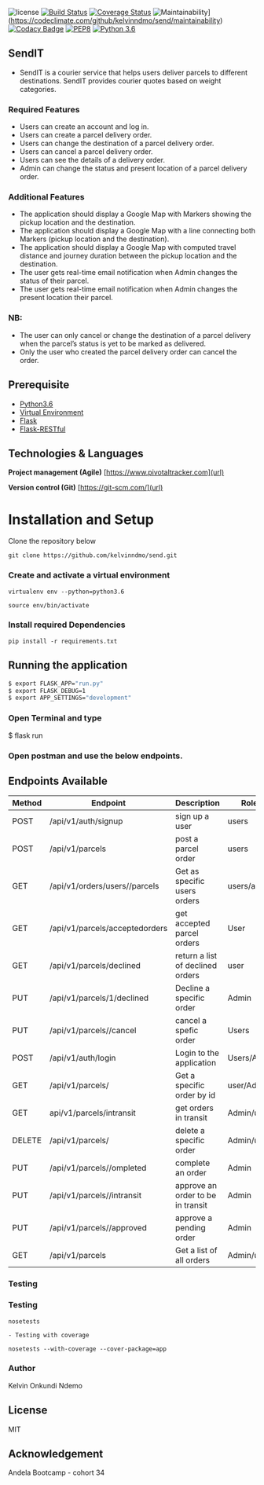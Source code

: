 ![license](https://img.shields.io/github/license/mashape/apistatus.svg)
[![Build Status](https://travis-ci.org/kelvinndmo/send.svg?branch=challenge-3-develop)](https://travis-ci.org/kelvinndmo/send)
[![Coverage Status](https://coveralls.io/repos/github/kelvinndmo/send/badge.svg?branch=challenge-3-develop)](https://coveralls.io/github/kelvinndmo/send?branch=challenge-3-develop)
![Maintainability](https://api.codeclimate.com/v1/badges/a236552c6eda78af4c69/maintainability)](https://codeclimate.com/github/kelvinndmo/send/maintainability)
[![Codacy Badge](https://api.codacy.com/project/badge/Grade/d5b456c6aa5a4648a45f2c72346dba4a)](https://www.codacy.com/app/kelvinndmo/send?utm_source=github.com&amp;utm_medium=referral&amp;utm_content=kelvinndmo/send&amp;utm_campaign=Badge_Grade)
[![PEP8](https://img.shields.io/badge/code%20style-pep8-orange.svg)](https://www.python.org/dev/peps/pep-0008/)
[![Python 3.6](https://img.shields.io/badge/python-3.6-blue.svg)](https://www.python.org/downloads/release/python-360/)

## SendIT
- SendIT is a courier service that helps users deliver parcels to different destinations. SendIT provides      courier quotes based on weight categories.

### Required Features
- Users can create an account and log in.
- Users can create a parcel delivery order.
- Users can change the destination of a parcel delivery order.
- Users can cancel a parcel delivery order.
- Users can see the details of a delivery order.
- Admin can change the status and present location of a parcel delivery order.

### Additional Features
- The application should display a Google Map with Markers showing the pickup location and the destination.
- The application should display a Google Map with a line connecting both Markers (pickup location and the     destination).
- The application should display a Google Map with computed travel distance and journey duration between the   pickup location and the destination.
- The user gets real-time email notification when Admin changes the status of their parcel.
- The user gets real-time email notification when Admin changes the present location their parcel.

### NB:

- The user can only cancel or change the destination of a parcel delivery when the parcel’s status is yet to   be marked as delivered.
- Only the user who created the parcel delivery order can cancel the order.
## Prerequisite

- [Python3.6](https://www.python.org/downloads/release/python-365/)
- [Virtual Environment](https://virtualenv.pypa.io/en/stable/installation/)
- [Flask](http://flask.pocoo.org/)
- [Flask-RESTful](https://flask-restful.readthedocs.io/en/latest/)

## Technologies & Languages

**Project management (Agile)** [https://www.pivotaltracker.com](url)

**Version control (Git)** [https://git-scm.com/](url)

# Installation and Setup

Clone the repository below

```
git clone https://github.com/kelvinndmo/send.git
```

### Create and activate a virtual environment

    virtualenv env --python=python3.6

    source env/bin/activate

### Install required Dependencies

    pip install -r requirements.txt

## Running the application

```bash
$ export FLASK_APP="run.py"
$ export FLASK_DEBUG=1
$ export APP_SETTINGS="development"
```
### Open Terminal and type
$ flask run

### Open postman and use the below endpoints.


## Endpoints Available

| Method | Endpoint                        | Description                           | Roles         |
| ------ | ------------------------------- | ------------------------------------- | ------------  |
| POST   | /api/v1/auth/signup             | sign up a user                        | users         |
| POST   | /api/v1/parcels                 | post a parcel order                   | users         |
| GET    |/api/v1/orders/users/<id>/parcels| Get as specific users orders          | users/admin   |
| GET    | /api/v1/parcels/acceptedorders  | get accepted parcel orders            | User          |
| GET    | /api/v1/parcels/declined        | return a list of declined orders      |user           |
| PUT    |/api/v1/parcels/1/declined       | Decline a specific order              | Admin         |
| PUT    | /api/v1/parcels/<id>/cancel     | cancel a spefic order                 | Users         |
| POST   | /api/v1/auth/login              | Login to the application              | Users/Admin   |
| GET    | /api/v1/parcels/<id>            | Get a specific order by id            | user/Admin    |
| GET    | api/v1/parcels/intransit        | get orders in transit                 | Admin/users   |
| DELETE | /api/v1/parcels/<id>            | delete a specific order               | Admin/users   |
| PUT    | /api/v1/parcels/<id>/ompleted   | complete an order                     | Admin         |
| PUT    | /api/v1/parcels/<id>/intransit  | approve an order to be in transit     | Admin         |
| PUT    | /api/v1/parcels/<id>/approved   | approve a pending order               | Admin         |
| GET    | /api/v1/parcels                 | Get a list of all orders              | Admin/users            |

### Testing

### Testing

    nosetests

    - Testing with coverage

    nosetests --with-coverage --cover-package=app

### Author

Kelvin Onkundi Ndemo

## License

MIT

## Acknowledgement

Andela Bootcamp - cohort 34
